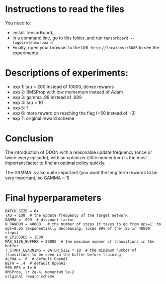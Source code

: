# Instructions to read the files

You need to:
* install TensorBoard,
* in a command line, go to this folder, and run `tensorboard --logdir=tensorboard`
* Finally, open your browser to the URL `http://localhost:6006` to see the experiments

# Descriptions of experiments:

* exp 1: tau = 200 instead of 10000, dense rewards
* exp 2: RMSProp with low momentum instead of Adam
* exp 3: gamma .99 instead of .999
* exp 4: tau = 10
* exp 5: ?
* exp 6: more reward on reaching the flag (+50 instead of +3)
* exp 7: original reward scheme

# Conclusion

The introduction of DDQN with a reasonable update frequency (once or twice every episode), with an optimizer (little momentum) is the most important factor to
find an optimal policy quickly.

The GAMMA is also quite important (you want the long term rewards to be very important, so GAMMA ~ 1)


# Final hyperparameters

```
BATCH_SIZE = 64
TAU = 100  # the update frequency of the target network
GAMMA = .999  # discount factor
N_RANDOM = 40000.  # the number of steps it takes to go from eps=1. to eps=0.05 (exponentially decreasing, loses 99% of the .95 in 40000 steps)
N_EPISODES = 1500
MAX_SIZE_BUFFER = 20000  # the maximum number of transitions in the buffer
T_START_LEARNING = BATCH_SIZE * 10  # the minimum number of transitions to be seen in the buffer before training
ALPHA = .6  # default OpenAI
BETA = .4  # default OpenAI
PER_EPS = 1e-6
RMSProp, lr 2e-4, momentum 5e-2
original reward scheme
```